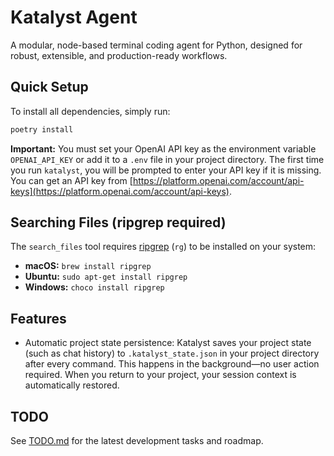 # Katalyst Agent

A modular, node-based terminal coding agent for Python, designed for robust, extensible, and production-ready workflows.

## Quick Setup

To install all dependencies, simply run:

```bash
poetry install
```

**Important:**
You must set your OpenAI API key as the environment variable `OPENAI_API_KEY` or add it to a `.env` file in your project directory. The first time you run `katalyst`, you will be prompted to enter your API key if it is missing. You can get an API key from [https://platform.openai.com/account/api-keys](https://platform.openai.com/account/api-keys).

## Searching Files (ripgrep required)

The `search_files` tool requires [ripgrep](https://github.com/BurntSushi/ripgrep) (`rg`) to be installed on your system:
- **macOS:**   `brew install ripgrep`
- **Ubuntu:**  `sudo apt-get install ripgrep`
- **Windows:** `choco install ripgrep`

## Features

- Automatic project state persistence: Katalyst saves your project state (such as chat history) to `.katalyst_state.json` in your project directory after every command. This happens in the background—no user action required. When you return to your project, your session context is automatically restored.

## TODO

See [TODO.md](./TODO.md) for the latest development tasks and roadmap.

